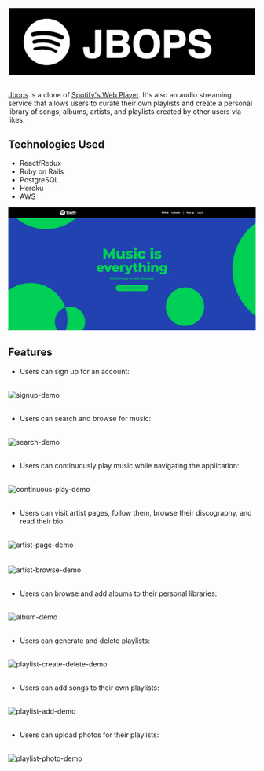<div align="center">
  <img src="app/assets/images/Jbops_logo.png" alt="logo" width="500" style="vertical-align:middle">
</div>

<br>

[Jbops](https://jbops.herokuapp.com/#/) is a clone of [Spotify's Web Player](https://open.spotify.com/). It's also an audio streaming service that allows users to curate their own playlists and create a personal library of songs, albums, artists, and playlists created by other users via likes.

## Technologies Used
- React/Redux
- Ruby on Rails
- PostgreSQL
- Heroku
- AWS

![Splash Page](https://github.com/pramirez23/Tonify/blob/main/app/assets/images/Tonify_Splash.png)

## Features

- Users can sign up for an account:

<br/>
<div><img src="/app/assets/images/signup_demo.gif" alt="signup-demo"></div>
<br/>

- Users can search and browse for music:

<br/>
<div><img src="/app/assets/images/search_browse_demo.gif" alt="search-demo"></div>
<br/>

- Users can continuously play music while navigating the application: 

<br/>
<div><img src="/app/assets/images/continuous_play_demo.gif" alt="continuous-play-demo"></div>
<br/>

- Users can visit artist pages, follow them, browse their discography, and read their bio:

<br/>
<div><img src="/app/assets/images/artist_page_demo.gif" alt="artist-page-demo"></div>
<br/>

<br/>
<div><img src="/app/assets/images/artist-browse-demo.gif" alt="artist-browse-demo"></div>
<br/>

- Users can browse and add albums to their personal libraries:

<br/>
<div><img src="/app/assets/images/album_demo.gif" alt="album-demo"></div>
<br/>

- Users can generate and delete playlists:

<br/>
<div><img src="/app/assets/images/create_delete_demo.gif" alt="playlist-create-delete-demo"></div>
<br/>

- Users can add songs to their own playlists:

<br/>
<div><img src="/app/assets/images/playlist_add_demo.gif" alt="playlist-add-demo"></div>
<br/>

- Users can upload photos for their playlists:

<br/>
<div><img src="/app/assets/images/upload_photo_demo.gif" alt="playlist-photo-demo"></div>
<br/>